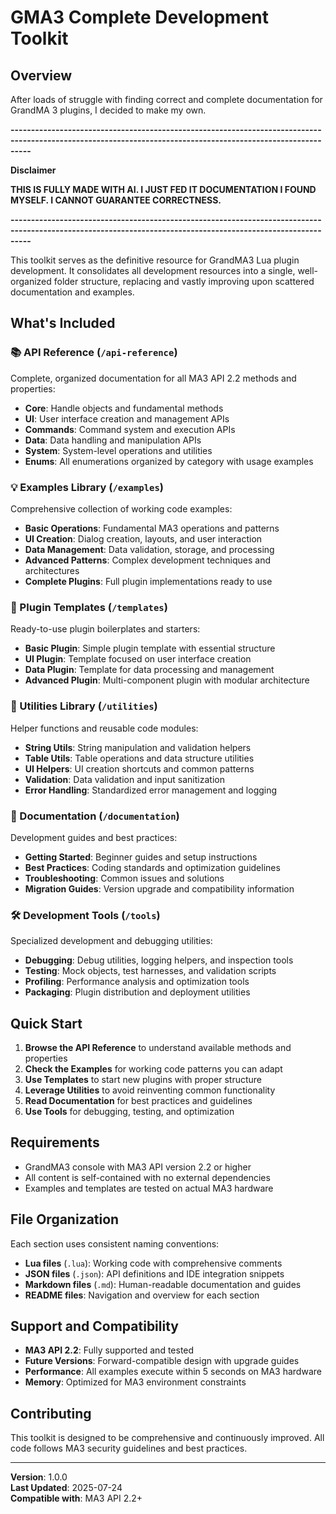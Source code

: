 # GMA3 Complete Development Toolkit

## Overview
After loads of struggle with finding correct and complete documentation for GrandMA 3 plugins, I decided to make my own.

**-------------------------------------------------------------------------------------------------------------------------------------------------------------**

**Disclaimer**

**THIS IS FULLY MADE WITH AI. I JUST FED IT DOCUMENTATION I FOUND MYSELF. I CANNOT GUARANTEE CORRECTNESS.**

**-------------------------------------------------------------------------------------------------------------------------------------------------------------**

This toolkit serves as the definitive resource for GrandMA3 Lua plugin development. It consolidates all development resources into a single, well-organized folder structure, replacing and vastly improving upon scattered documentation and examples.

## What's Included

### 📚 API Reference (`/api-reference`)
Complete, organized documentation for all MA3 API 2.2 methods and properties:
- **Core**: Handle objects and fundamental methods
- **UI**: User interface creation and management APIs
- **Commands**: Command system and execution APIs
- **Data**: Data handling and manipulation APIs  
- **System**: System-level operations and utilities
- **Enums**: All enumerations organized by category with usage examples

### 💡 Examples Library (`/examples`)
Comprehensive collection of working code examples:
- **Basic Operations**: Fundamental MA3 operations and patterns
- **UI Creation**: Dialog creation, layouts, and user interaction
- **Data Management**: Data validation, storage, and processing
- **Advanced Patterns**: Complex development techniques and architectures
- **Complete Plugins**: Full plugin implementations ready to use

### 🚀 Plugin Templates (`/templates`)
Ready-to-use plugin boilerplates and starters:
- **Basic Plugin**: Simple plugin template with essential structure
- **UI Plugin**: Template focused on user interface creation
- **Data Plugin**: Template for data processing and management
- **Advanced Plugin**: Multi-component plugin with modular architecture

### 🔧 Utilities Library (`/utilities`)
Helper functions and reusable code modules:
- **String Utils**: String manipulation and validation helpers
- **Table Utils**: Table operations and data structure utilities
- **UI Helpers**: UI creation shortcuts and common patterns
- **Validation**: Data validation and input sanitization
- **Error Handling**: Standardized error management and logging

### 📖 Documentation (`/documentation`)
Development guides and best practices:
- **Getting Started**: Beginner guides and setup instructions
- **Best Practices**: Coding standards and optimization guidelines
- **Troubleshooting**: Common issues and solutions
- **Migration Guides**: Version upgrade and compatibility information

### 🛠️ Development Tools (`/tools`)
Specialized development and debugging utilities:
- **Debugging**: Debug utilities, logging helpers, and inspection tools
- **Testing**: Mock objects, test harnesses, and validation scripts
- **Profiling**: Performance analysis and optimization tools
- **Packaging**: Plugin distribution and deployment utilities

## Quick Start

1. **Browse the API Reference** to understand available methods and properties
2. **Check the Examples** for working code patterns you can adapt
3. **Use Templates** to start new plugins with proper structure
4. **Leverage Utilities** to avoid reinventing common functionality
5. **Read Documentation** for best practices and guidelines
6. **Use Tools** for debugging, testing, and optimization

## Requirements

- GrandMA3 console with MA3 API version 2.2 or higher
- All content is self-contained with no external dependencies
- Examples and templates are tested on actual MA3 hardware

## File Organization

Each section uses consistent naming conventions:
- **Lua files** (`.lua`): Working code with comprehensive comments
- **JSON files** (`.json`): API definitions and IDE integration snippets  
- **Markdown files** (`.md`): Human-readable documentation and guides
- **README files**: Navigation and overview for each section

## Support and Compatibility

- **MA3 API 2.2**: Fully supported and tested
- **Future Versions**: Forward-compatible design with upgrade guides
- **Performance**: All examples execute within 5 seconds on MA3 hardware
- **Memory**: Optimized for MA3 environment constraints

## Contributing

This toolkit is designed to be comprehensive and continuously improved. All code follows MA3 security guidelines and best practices.

---

**Version**: 1.0.0  
**Last Updated**: 2025-07-24  
**Compatible with**: MA3 API 2.2+
